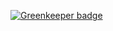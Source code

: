 
[![Greenkeeper badge](https://badges.greenkeeper.io/schul-cloud/insights-cubejs.svg)](https://greenkeeper.io/)
